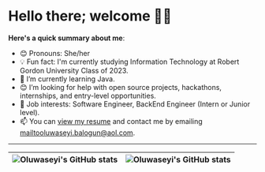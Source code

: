 # Hello there; welcome 👋🏾

**Here's a quick summary about me**:

- 😊 Pronouns: She/her
- 💡 Fun fact: I'm currently studying Information Technology at Robert Gordon University Class of 2023.
- 🌱 I’m currently learning Java.
- 😊 I’m looking for help with open source projects, hackathons, internships, and entry-level opportunities.
- 💼 Job interests: Software Engineer, BackEnd Engineer (Intern or Junior level).
- 📫 You can [view my resume](#) and contact me by emailing mailtooluwaseyi.balogun@aol.com.

---

| <img align="center" src="https://github-readme-stats.vercel.app/api?username=abebsko&show_icons=true&include_all_commits=true&hide_border=true" alt="Oluwaseyi's GitHub stats" /> | <img align="center" src="https://github-readme-stats.vercel.app/api/top-langs/?username=abebsko&langs_count=8&layout=compact&hide_border=true" alt="Oluwaseyi's GitHub stats" /> |
| ------------- | ------------- |
